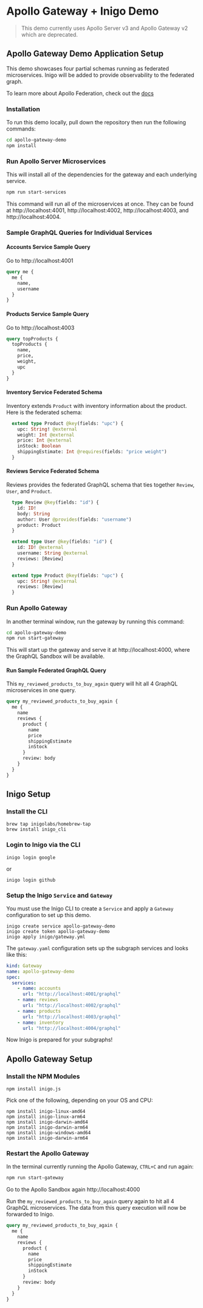 # Apollo Gateway + Inigo Demo
> This demo currently uses Apollo Server v3 and Apollo Gateway v2 which are deprecated.

## Apollo Gateway Demo Application Setup

This demo showcases four partial schemas running as federated microservices. Inigo will be added to provide observability to the federated graph.

To learn more about Apollo Federation, check out the [docs](https://www.apollographql.com/docs/apollo-server/federation/introduction)

### Installation

To run this demo locally, pull down the repository then run the following commands:

```sh
cd apollo-gateway-demo
npm install
```

### Run Apollo Server Microservices

This will install all of the dependencies for the gateway and each underlying service.

```sh
npm run start-services
```

This command will run all of the microservices at once. They can be found at http://localhost:4001, http://localhost:4002, http://localhost:4003, and http://localhost:4004.

### Sample GraphQL Queries for Individual Services

#### Accounts Service Sample Query

Go to http://localhost:4001

```graphql
query me {
  me {
    name,
    username
  }
}
```

#### Products Service Sample Query

Go to http://localhost:4003

```graphql
query topProducts {
  topProducts {
    name,
    price,
    weight,
    upc
  }
}
```

#### Inventory Service Federated Schema

Inventory extends `Product` with inventory information about the product. Here is the federated schema:

```graphql
  extend type Product @key(fields: "upc") {
    upc: String! @external
    weight: Int @external
    price: Int @external
    inStock: Boolean
    shippingEstimate: Int @requires(fields: "price weight")
  }
```

#### Reviews Service Federated Schema

Reviews provides the federated GraphQL schema that ties together `Review`, `User`, and `Product`.

```graphql
  type Review @key(fields: "id") {
    id: ID!
    body: String
    author: User @provides(fields: "username")
    product: Product
  }

  extend type User @key(fields: "id") {
    id: ID! @external
    username: String @external
    reviews: [Review]
  }

  extend type Product @key(fields: "upc") {
    upc: String! @external
    reviews: [Review]
  }
```


### Run Apollo Gateway

In another terminal window, run the gateway by running this command:

```sh
cd apollo-gateway-demo
npm run start-gateway
```

This will start up the gateway and serve it at http://localhost:4000, where the GraphQL Sandbox will be available.

#### Run Sample Federated GraphQL Query

This `my_reviewed_products_to_buy_again` query will hit all 4 GraphQL microservices in one query.

```graphql
query my_reviewed_products_to_buy_again {
  me {
    name
    reviews {
      product {
        name
        price
        shippingEstimate
        inStock
      }
      review: body
    }
  }
}
```

## Inigo Setup

### Install the CLI

```shell
brew tap inigolabs/homebrew-tap
brew install inigo_cli
```

### Login to Inigo via the CLI

```shell
inigo login google
```
or
```shell
inigo login github
```

### Setup the Inigo `Service` and `Gateway`

You must use the Inigo CLI to create a `Service` and apply a `Gateway` configuration to set up this demo.

```
inigo create service apollo-gateway-demo
inigo create token apollo-gateway-demo
inigo apply inigo/gateway.yml
```

The `gateway.yaml` configuration sets up the subgraph services and looks like this:

```yaml
kind: Gateway
name: apollo-gateway-demo
spec:
  services:
    - name: accounts
      url: "http://localhost:4001/graphql"
    - name: reviews
      url: "http://localhost:4002/graphql"
    - name: products
      url: "http://localhost:4003/graphql"
    - name: inventory
      url: "http://localhost:4004/graphql"
```

Now Inigo is prepared for your subgraphs!

## Apollo Gateway Setup

### Install the NPM Modules

```
npm install inigo.js
```
Pick one of the following, depending on your OS and CPU:
```
npm install inigo-linux-amd64
npm install inigo-linux-arm64
npm install inigo-darwin-amd64
npm install inigo-darwin-arm64
npm install inigo-windows-amd64
npm install inigo-darwin-arm64
```



### Restart the Apollo Gateway

In the terminal currently running the Apollo Gateway, `CTRL+C` and run again:

```sh
npm run start-gateway
```

Go to the Apollo Sandbox again http://localhost:4000


Run the `my_reviewed_products_to_buy_again` query again to hit all 4 GraphQL microservices. The data from this query execution will now be forwarded to Inigo.

```graphql
query my_reviewed_products_to_buy_again {
  me {
    name
    reviews {
      product {
        name
        price
        shippingEstimate
        inStock
      }
      review: body
    }
  }
}
```
